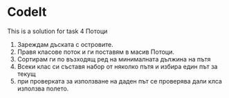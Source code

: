 # CodeIt
This is a solution for task 4 Потоци

1. Зареждам дъската с островите.
2. Правя класове поток и ги поставям в масив Потоци.
3. Сортирам ги по възходящ ред на минималната дължина на пътя
4. Всеки клас си съставя набор от няколко пътя и избира един път за текущ
5. при проверката за използване на даден път се проверява дали клса използва полето. 
